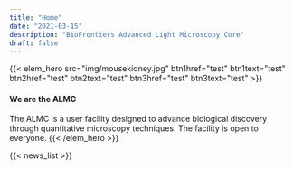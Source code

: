 ```yaml
---
title: "Home"
date: "2021-03-15"
description: "BioFrontiers Advanced Light Microscopy Core"
draft: false
---
```


{{< elem_hero src="img/mousekidney.jpg" btn1href="test" btn1text="test"
    btn2href="test" btn2text="test"
    btn3href="test" btn3text="test" >}}
#### We are the ALMC
The ALMC is a user facility designed to advance biological discovery through quantitative microscopy techniques. The facility is open to everyone.
{{< /elem_hero >}}

{{< news_list >}}